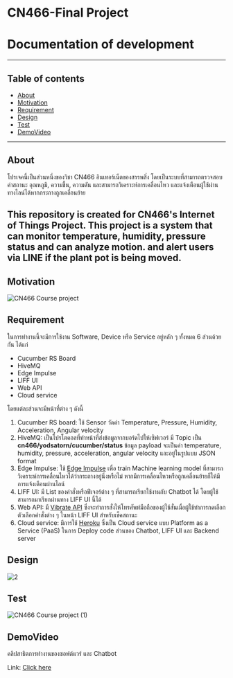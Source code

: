 # CN466-Final Project
# Documentation of development
---
## Table of contents
- [About](About)
- [Motivation](#Motivation)
- [Requirement](#Requirement)
- [Design](#Design)
- [Test](#Test)
- [DemoVideo](#DemoVideo)
---
## About
โปรเจคนี้เป็นส่วนหนึ่งของวิชา CN466 อินเทอร์เน็ตของสรรพสิ่ง โดยเป็นระบบที่สามารถตรวจสอบค่าสถานะ อุณหภูมิ, ความชื้น, ความดัน และสามารถวิเคราะห์การเคลื่อนไหว และแจ้งเตือนผู้ใช้ผ่านทางไลน์ได้หากกระถางถูกเคลื่อนย้าย

This repository is created for CN466's Internet of Things Project. This project is a system that can monitor temperature, humidity, pressure status and can analyze motion. and alert users via LINE if the plant pot is being moved.
---
## Motivation 

![CN466 Course project](https://user-images.githubusercontent.com/60430405/145685621-99f662b3-848e-4220-a37e-0a5df6146c20.png)

## Requirement
ในการทำงานนี้จะมีการใช้งาน Software, Device หรือ Service อยู่หลัก ๆ ทั้งหมด 6 ส่วนด้วยกัน ได้แก่
- Cucumber RS Board
- HiveMQ
- Edge Impulse
- LIFF UI
- Web API
- Cloud service

โดยแต่ละส่วนจะมีหน้าที่ต่าง ๆ ดังนี้
1. Cucumber RS board: ใช้ Sensor วัดค่า Temperature, Pressure, Humidity, Acceleration, Angular velocity
2. HiveMQ: เป็นโปรโตคอลที่ทำหน้าที่ส่งข้อมูลจากบอร์ดไปให้เซิฟเวอร์ มี Topic เป็น **cn466/yodsatorn/cucumber/status** ข้อมูล payload จะเป็นค่า temperature, humidity, pressure, acceleration, angular velocity และอยู่ในรูปแบบ JSON format
3. Edge Impulse: ใช้ [Edge Impulse](https://www.edgeimpulse.com/) เพื่อ train Machine learning model ที่สามารถวิเคราะห์การเคลื่อนไหวได้ว่ากระถางอยู่นิ่งหรือไม่ หากมีการเคลื่อนไหวหรือถูกเคลื่อนย้ายก็ให้มีการแจ้งเตือนผ่านไลน์
4. LIFF UI: มี List ของคำสั่งหรือฟีเจอร์ต่าง ๆ ที่สามารถเรียกใช้งานกับ Chatbot ได้ โดยผู้ใช้สามารถมาเรียกผ่านทาง LIFF UI นี้ได้
5. Web API: มี [Vibrate API](https://developer.mozilla.org/en-US/docs/Web/API/Vibration_API) ซึ่งจะทำการสั่งให้โทรศัพท์มือถือของผู้ใช้สั่นเมื่อผู้ใช้ทำการกดเลือก ตัวเลือกคำสั่งต่าง ๆ ในหน้า LIFF UI สำหรับเช็คสถานะ
6. Cloud service: มีการใช้ [Heroku](https://www.heroku.com/) ซึ่งเป็น Cloud service แบบ Platform as a Service (PaaS) ในการ Deploy code ส่วนของ Chatbot, LIFF UI และ Backend server

## Design
![2](https://user-images.githubusercontent.com/60430405/145871532-d4059787-46a9-424a-b971-46243c446cf1.png)

## Test
![CN466 Course project (1)](https://user-images.githubusercontent.com/60430405/145876292-8513b7b4-b95a-4f9c-aae1-02c423833a2b.png)

## DemoVideo
คลิปสาธิตการทำงานของซอฟต์แวร์ และ Chatbot 

Link: [Click here]()
